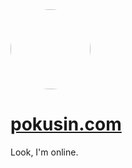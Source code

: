 <img class="avatar" style="border-radius: 50%" src="https://s.gravatar.com/avatar/5c858c5daef12e779828769ee705f46b?s=256" width="128" height="128" />

# [pokusin.com](http://pokusin.com)

Look, I'm online.